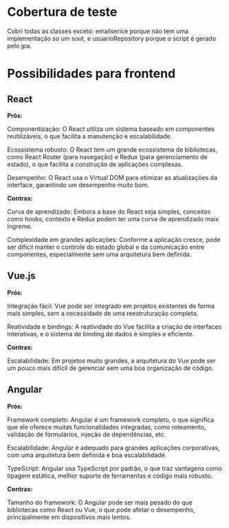 # Cobertura de teste

Cobri todas as classes exceto: emailserice porque não tem uma implementação so um sout, e usuarioRepository porque o script é gerado pelo jpa.

# Possibilidades para frontend

## React

**Prós:**

Componentização: O React utiliza um sistema baseado em componentes reutilizáveis, o que facilita a manutenção e escalabilidade.

Ecossistema robusto: O React tem um grande ecossistema de bibliotecas, como React Router (para navegação) e Redux (para gerenciamento de estado), o que facilita a construção de aplicações complexas.

Desempenho: O React usa o Virtual DOM para otimizar as atualizações da interface, garantindo um desempenho muito bom.

**Contras:**

Curva de aprendizado: Embora a base do React seja simples, conceitos como hooks, contexto e Redux podem ter uma curva de aprendizado mais íngreme.

Complexidade em grandes aplicações: Conforme a aplicação cresce, pode ser difícil manter o controle do estado global e da comunicação entre componentes, especialmente sem uma arquitetura bem definida.

## Vue.js

**Prós:**

Integração fácil: Vue pode ser integrado em projetos existentes de forma mais simples, sem a necessidade de uma reestruturação completa.

Reatividade e bindings: A reatividade do Vue facilita a criação de interfaces interativas, e o sistema de binding de dados é simples e eficiente.

**Contras:**

Escalabilidade: Em projetos muito grandes, a arquitetura do Vue pode ser um pouco mais difícil de gerenciar sem uma boa organização de código.

## Angular

**Prós:**

Framework completo: Angular é um framework completo, o que significa que ele oferece muitas funcionalidades integradas, como roteamento, validação de formulários, injeção de dependências, etc.

Escalabilidade: Angular é adequado para grandes aplicações corporativas, com uma arquitetura bem definida e boa escalabilidade.

TypeScript: Angular usa TypeScript por padrão, o que traz vantagens como tipagem estática, melhor suporte de ferramentas e código mais robusto.

**Contras:**

Tamanho do framework: O Angular pode ser mais pesado do que bibliotecas como React ou Vue, o que pode afetar o desempenho, principalmente em dispositivos mais lentos.
